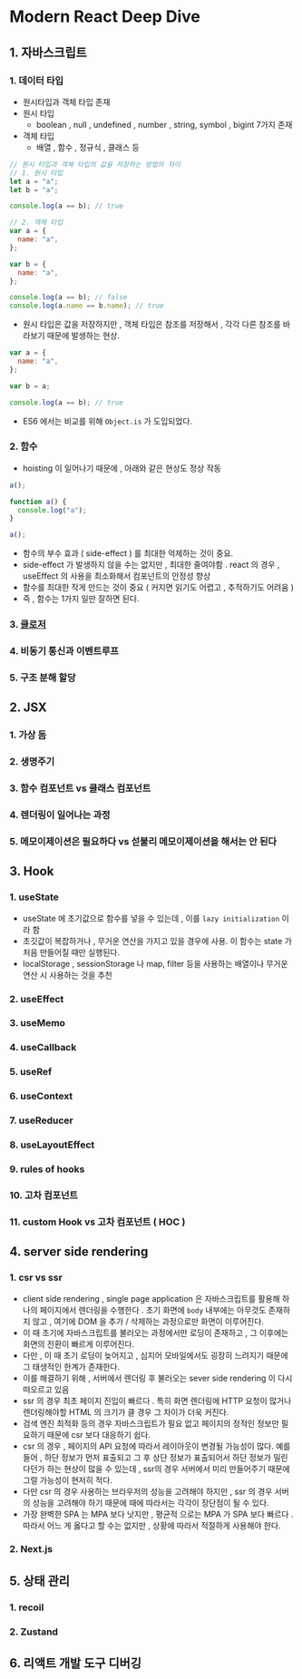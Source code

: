 # Modern React Deep Dive

## 1. 자바스크립트

### 1. 데이터 타입

- 원시타입과 객체 타입 존재
- 원시 타입
  - boolean , null , undefined , number , string, symbol , bigint 7가지 존재
- 객체 타입
  - 배열 , 함수 , 정규식 , 클래스 등

```js
// 원시 타입과 객체 타입의 값을 저장하는 방법의 차이
// 1. 원시 타입
let a = "a";
let b = "a";

console.log(a == b); // true

// 2. 객체 타입
var a = {
  name: "a",
};

var b = {
  name: "a",
};

console.log(a == b); // false
console.log(a.name == b.name); // true
```

- 원시 타입은 값을 저장하지만 , 객체 타입은 참조를 저장해서 , 각각 다른 참조를 바라보기 때문에 발생하는 현상.

```js
var a = {
  name: "a",
};

var b = a;

console.log(a == b); // true
```

- ES6 에서는 비교를 위해 `Object.is` 가 도입되었다.

### 2. 함수

- hoisting 이 일어나기 때문에 , 아래와 같은 현상도 정상 작동

```js
a();

function a() {
  console.log("a");
}

a();
```

- 함수의 부수 효과 ( side-effect ) 를 최대한 억제하는 것이 중요.
- side-effect 가 발생하지 않을 수는 없지만 , 최대한 줄여야함 . react 의 경우 , useEffect 의 사용을 최소화해서 컴포넌트의 안정성 향상
- 함수를 최대한 작게 만드는 것이 중요 ( 커지면 읽기도 어렵고 , 추적하기도 어려움 )
- 즉 , 함수는 1가지 일만 잘하면 된다.

### 3. [클로저](https://velog.io/@k1my3ch4n/React-%EC%9D%98-scope-%EC%99%80-closer)

### 4. 비동기 통신과 이벤트루프

### 5. 구조 분해 할당

## 2. JSX

### 1. 가상 돔

### 2. 생명주기

### 3. 함수 컴포넌트 vs 클래스 컴포넌트

### 4. 렌더링이 일어나는 과정

### 5. 메모이제이션은 필요하다 vs 섣불리 메모이제이션을 해서는 안 된다

## 3. Hook

### 1. useState

- useState 에 초기값으로 함수를 넣을 수 있는데 , 이를 `lazy initialization` 이라 함
- 초깃값이 복잡하거나 , 무거운 연산을 가지고 있을 경우에 사용. 이 함수는 state 가 처음 만들어질 때만 실행된다.
- localStorage , sessionStorage 나 map, filter 등을 사용하는 배열이나 무거운 연산 시 사용하는 것을 추천

### 2. useEffect

### 3. useMemo

### 4. useCallback

### 5. useRef

### 6. useContext

### 7. useReducer

### 8. useLayoutEffect

### 9. rules of hooks

### 10. 고차 컴포넌트

### 11. custom Hook vs 고차 컴포넌트 ( HOC )

## 4. server side rendering

### 1. csr vs ssr

- client side rendering , single page application 은 자바스크립트를 활용해 하나의 페이지에서 렌더링을 수행한다 . 초기 화면에 `body` 내부에는 아무것도 존재하지 않고 , 여기에 DOM 을 추가 / 삭제하는 과정으로만 화면이 이루어진다.
- 이 때 초기에 자바스크립트를 불러오는 과정에서만 로딩이 존재하고 , 그 이후에는 화면의 전환이 빠르게 이루어진다.
- 다만 , 이 때 초기 로딩이 늦어지고 , 심지어 모바일에서도 굉장히 느려지기 때문에 그 태생적인 한계가 존재한다.
- 이를 해결하기 위해 , 서버에서 렌더링 후 불러오는 sever side rendering 이 다시 떠오르고 있음
- ssr 의 경우 최초 페이지 진입이 빠르다 . 특히 화면 렌더링에 HTTP 요청이 많거나 렌더링해야할 HTML 의 크기가 클 경우 그 차이가 더욱 커진다.
- 검색 엔진 최적화 등의 경우 자바스크립트가 필요 없고 페이지의 정적인 정보만 필요하기 때문에 csr 보다 대응하기 쉽다.
- csr 의 경우 , 페이지의 API 요청에 따라서 레이아웃이 변경될 가능성이 많다. 예를 들어 , 하단 정보가 먼저 표출되고 그 후 상단 정보가 표출되어서 하단 정보가 밀린다던가 하는 현상이 많을 수 있는데 , ssr의 경우 서버에서 미리 만들어주기 때문에 그럴 가능성이 현저히 적다.
- 다만 csr 의 경우 사용하는 브라우저의 성능을 고려해야 하지만 , ssr 의 경우 서버의 성능을 고려해야 하기 때문에 때에 따라서는 각각이 장단점이 될 수 있다.
- 가장 완벽한 SPA 는 MPA 보다 낫지만 , 평균적 으로는 MPA 가 SPA 보다 빠르다 . 따라서 어느 게 옳다고 할 수는 없지만 , 상황에 따라서 적절하게 사용해야 한다.

### 2. Next.js

## 5. 상태 관리

### 1. recoil

### 2. Zustand

## 6. 리액트 개발 도구 디버깅
